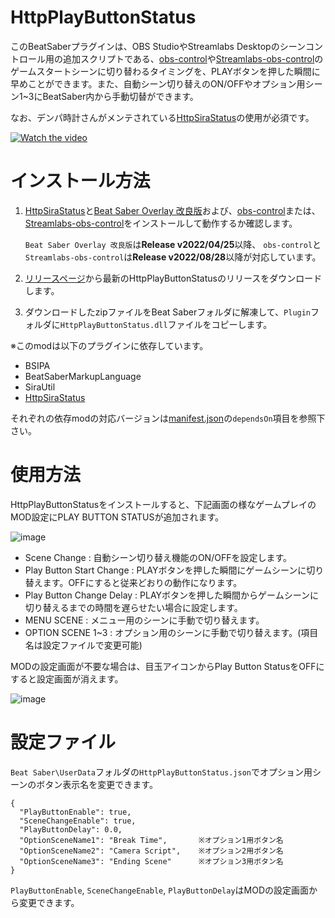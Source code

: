 # HttpPlayButtonStatus

このBeatSaberプラグインは、OBS StudioやStreamlabs Desktopのシーンコントロール用の追加スクリプトである、[obs-control](https://github.com/rynan4818/obs-control)や[Streamlabs-obs-control](https://github.com/rynan4818/Streamlabs-obs-control)のゲームスタートシーンに切り替わるタイミングを、PLAYボタンを押した瞬間に早めことができます。また、自動シーン切り替えのON/OFFやオプション用シーン1~3にBeatSaber内から手動切替ができます。

なお、デンパ時計さんがメンテされている[HttpSiraStatus](https://github.com/denpadokei/HttpSiraStatus)の使用が必須です。

[![Watch the video](https://img.youtube.com/vi/RmK7slWbJ5I/hqdefault.jpg)](https://youtu.be/RmK7slWbJ5I)

# インストール方法

1. [HttpSiraStatus](https://github.com/denpadokei/HttpSiraStatus/releases)と[Beat Saber Overlay 改良版](https://github.com/rynan4818/beat-saber-overlay)および、[obs-control](https://github.com/rynan4818/obs-control)または、[Streamlabs-obs-control](https://github.com/rynan4818/Streamlabs-obs-control)をインストールして動作するか確認します。

    `Beat Saber Overlay 改良版`は**Release v2022/04/25**以降、 `obs-control`と`Streamlabs-obs-control`は**Release v2022/08/28**以降が対応しています。

2. [リリースページ](https://github.com/rynan4818/HttpPlayButtonStatus/releases)から最新のHttpPlayButtonStatusのリリースをダウンロードします。

3. ダウンロードしたzipファイルをBeat Saberフォルダに解凍して、`Plugin`フォルダに`HttpPlayButtonStatus.dll`ファイルをコピーします。

※このmodは以下のプラグインに依存しています。
  - BSIPA
  - BeatSaberMarkupLanguage
  - SiraUtil
  - [HttpSiraStatus](https://github.com/denpadokei/HttpSiraStatus/releases)

それぞれの依存modの対応バージョンは[manifest.json](https://github.com/rynan4818/HttpPlayButtonStatus/blob/main/HttpPlayButtonStatus/manifest.json)の`dependsOn`項目を参照下さい。

# 使用方法

HttpPlayButtonStatusをインストールすると、下記画面の様なゲームプレイのMOD設定にPLAY BUTTON STATUSが追加されます。

![image](https://user-images.githubusercontent.com/14249877/187055755-e2df84c3-c2aa-46cc-a560-aac88ac2f754.png)

- Scene Change : 自動シーン切り替え機能のON/OFFを設定します。
- Play Button Start Change : PLAYボタンを押した瞬間にゲームシーンに切り替えます。OFFにすると従来どおりの動作になります。
- Play Button Change Delay : PLAYボタンを押した瞬間からゲームシーンに切り替えるまでの時間を遅らせたい場合に設定します。
- MENU SCENE : メニュー用のシーンに手動で切り替えます。
- OPTION SCENE 1~3 : オプション用のシーンに手動で切り替えます。(項目名は設定ファイルで変更可能)

MODの設定画面が不要な場合は、目玉アイコンからPlay Button StatusをOFFにすると設定画面が消えます。

![image](https://user-images.githubusercontent.com/14249877/187055778-722ecdf7-56df-4c21-9dba-2b37af46866d.png)

# 設定ファイル

`Beat Saber\UserData`フォルダの`HttpPlayButtonStatus.json`でオプション用シーンのボタン表示名を変更できます。

    {
      "PlayButtonEnable": true,
      "SceneChangeEnable": true,
      "PlayButtonDelay": 0.0,
      "OptionSceneName1": "Break Time",       ※オプション1用ボタン名
      "OptionSceneName2": "Camera Script",    ※オプション2用ボタン名
      "OptionSceneName3": "Ending Scene"      ※オプション3用ボタン名
    }

`PlayButtonEnable`, `SceneChangeEnable`, `PlayButtonDelay`はMODの設定画面から変更できます。

